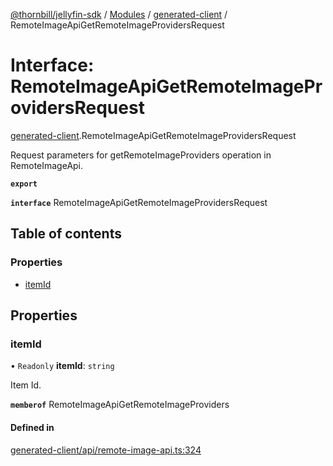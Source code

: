 [@thornbill/jellyfin-sdk](../README.md) / [Modules](../modules.md) / [generated-client](../modules/generated_client.md) / RemoteImageApiGetRemoteImageProvidersRequest

# Interface: RemoteImageApiGetRemoteImageProvidersRequest

[generated-client](../modules/generated_client.md).RemoteImageApiGetRemoteImageProvidersRequest

Request parameters for getRemoteImageProviders operation in RemoteImageApi.

**`export`**

**`interface`** RemoteImageApiGetRemoteImageProvidersRequest

## Table of contents

### Properties

- [itemId](generated_client.RemoteImageApiGetRemoteImageProvidersRequest.md#itemid)

## Properties

### itemId

• `Readonly` **itemId**: `string`

Item Id.

**`memberof`** RemoteImageApiGetRemoteImageProviders

#### Defined in

[generated-client/api/remote-image-api.ts:324](https://github.com/thornbill/jellyfin-sdk-typescript/blob/1142a3e/src/generated-client/api/remote-image-api.ts#L324)
